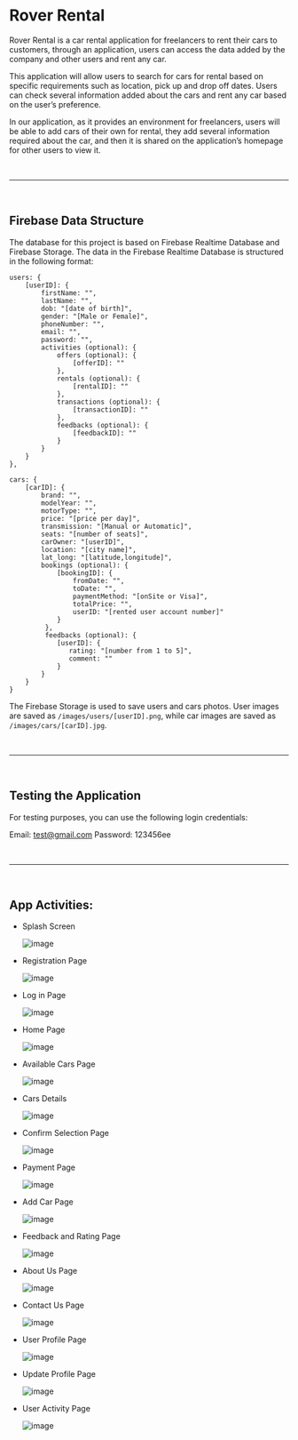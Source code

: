 # **Rover Rental**

Rover Rental is a car rental application for freelancers to rent their cars to customers, through an application, users can access the data added by the company and other users and rent any car.

This application will allow users to search for cars for rental based on specific requirements such as location, pick up and drop off dates. Users can check several information added about the cars and rent any car based on the user’s preference.

In our application, as it provides an environment for freelancers, users will be able to add cars of their own for rental, they add several information required about the car, and then it is shared on the application’s homepage for other users to view it.

<br>
<hr>
<br>

## **Firebase Data Structure**

The database for this project is based on Firebase Realtime Database and Firebase Storage. The data in the Firebase Realtime Database is structured in the following format:

```
users: {
    [userID]: {
        firstName: "",
        lastName: "",
        dob: "[date of birth]",
        gender: "[Male or Female]",
        phoneNumber: "",
        email: "",
        password: "",
        activities (optional): {
            offers (optional): {
                [offerID]: ""
            },
            rentals (optional): {
                [rentalID]: ""
            },
            transactions (optional): {
                [transactionID]: ""
            },
            feedbacks (optional): {
                [feedbackID]: ""
            }
        }
    }
},

cars: {
    [carID]: {
        brand: "",
        modelYear: "",
        motorType: "",
        price: "[price per day]",
        transmission: "[Manual or Automatic]",
        seats: "[number of seats]",
        carOwner: "[userID]",
        location: "[city name]",
        lat_long: "[latitude,longitude]",
        bookings (optional): {
            [bookingID]: {
                fromDate: "",
                toDate: "",
                paymentMethod: "[onSite or Visa]",
                totalPrice: "",
                userID: "[rented user account number]"
            }
         },
         feedbacks (optional): {
            [userID]: {
               rating: "[number from 1 to 5]",
               comment: ""
            }
        }
    }
}
```

The Firebase Storage is used to save users and cars photos. User images are saved as `/images/users/[userID].png`, while car images are saved as `/images/cars/[carID].jpg`.

<br>
<hr>
<br>

## **Testing the Application**

For testing purposes, you can use the following login credentials:

Email: test@gmail.com
Password: 123456ee

<br>
<hr>
<br>

## **App Activities**:
- Splash Screen
  
  ![image](https://user-images.githubusercontent.com/35347949/219206516-1a583b8b-574e-4920-ab52-acdaba9d730b.png)

- Registration Page
  
  ![image](https://user-images.githubusercontent.com/35347949/219206931-9c640916-563a-4131-bfed-437876e59a36.png)

- Log in Page
  
  ![image](https://user-images.githubusercontent.com/35347949/219206806-1e367845-3970-4162-9e75-fa495da6777a.png)

- Home Page

   ![image](https://user-images.githubusercontent.com/35347949/219208399-7e01de65-dd55-4458-a6ae-f194415967e4.png)

- Available Cars Page

   ![image](https://user-images.githubusercontent.com/35347949/219209612-c82299d7-fe33-41eb-8d21-fd8baeb8bf3f.png)

- Cars Details
  
  ![image](https://user-images.githubusercontent.com/35347949/219210987-d24f6c68-4e89-4412-bc86-0a9bebb344d7.png)

- Confirm Selection Page

   ![image](https://user-images.githubusercontent.com/35347949/219211257-594e9749-d676-4128-a2c0-3cd067569789.png)

- Payment Page

   ![image](https://user-images.githubusercontent.com/35347949/219211505-835362d6-8317-4def-bb9f-bfe270c3d1dc.png)

- Add Car Page
  
  ![image](https://user-images.githubusercontent.com/35347949/219212033-d2e79907-dccb-4bba-a3bc-8e29859dde9f.png)

- Feedback and Rating Page

   ![image](https://user-images.githubusercontent.com/35347949/219212407-46ca2515-64a2-4f4e-99ea-ab9d99020bdc.png)

- About Us Page
  
  ![image](https://user-images.githubusercontent.com/35347949/219212892-7674d4ec-fedc-4eae-ad1d-21d654f55833.png)

- Contact Us Page

   ![image](https://user-images.githubusercontent.com/35347949/219213250-3d61f504-1745-47e5-9ea9-84c1ecfe4f75.png)

- User Profile Page
  
  ![image](https://user-images.githubusercontent.com/35347949/219213832-dfc11635-473d-4dd9-9e89-2be68bd9b1f6.png)

- Update Profile Page

   ![image](https://user-images.githubusercontent.com/35347949/219213918-afb44125-60fb-4ace-a4be-a507b8cd1f98.png)

- User Activity Page
  
  ![image](https://user-images.githubusercontent.com/35347949/219215052-e16c402f-a468-4732-8f8a-b34773b0fa05.png)
